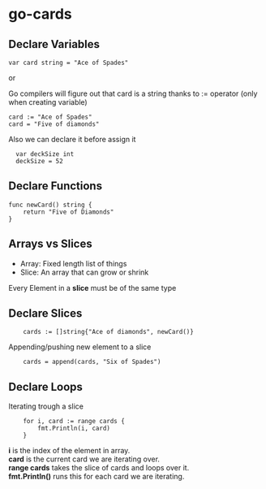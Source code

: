 # go-cards

## Declare Variables

```
var card string = "Ace of Spades"

```

or

Go compilers will figure out that card is a string thanks to := operator (only when creating variable)

```
card := "Ace of Spades"
card = "Five of diamonds"
```

Also we can declare it before assign it

```
  var deckSize int
  deckSize = 52
```

## Declare Functions

```
func newCard() string {
	return "Five of Diamonds"
}
```

## Arrays vs Slices

- Array: Fixed length list of things
- Slice: An array that can grow or shrink

Every Element in a <b>slice</b> must be of the same type

## Declare Slices

```
	cards := []string{"Ace of diamonds", newCard()}
```

Appending/pushing new element to a slice

```
	cards = append(cards, "Six of Spades")
```

## Declare Loops

Iterating trough a slice

```
	for i, card := range cards {
		fmt.Println(i, card)
	}
```

<b>i</b> is the index of the element in array. <br>
<b>card</b> is the current card we are iterating over.<br>
<b>range cards</b> takes the slice of cards and loops over it.<br>
<b>fmt.Println()</b> runs this for each card we are iterating.<br>
